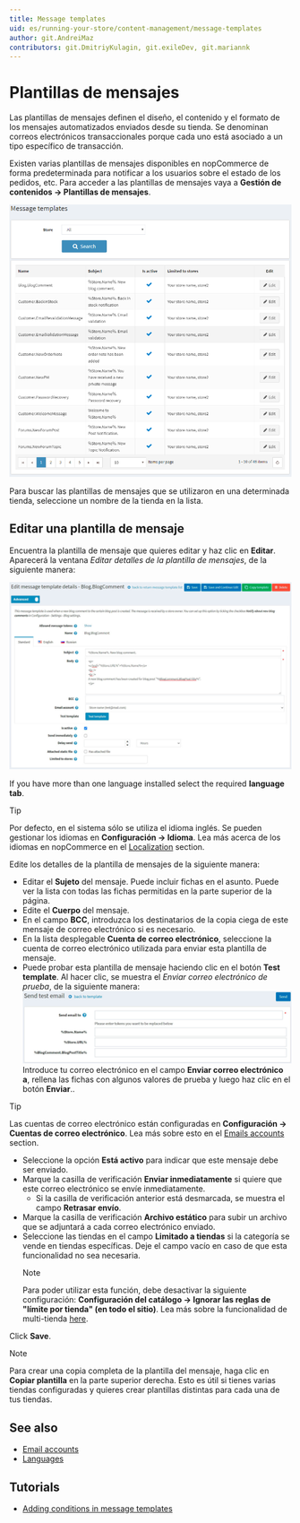 ```yaml
---
title: Message templates
uid: es/running-your-store/content-management/message-templates
author: git.AndreiMaz
contributors: git.DmitriyKulagin, git.exileDev, git.mariannk
---
```


# Plantillas de mensajes

Las plantillas de mensajes definen el diseño, el contenido y el formato de los mensajes automatizados enviados desde su tienda. Se denominan correos electrónicos transaccionales porque cada uno está asociado a un tipo específico de transacción.

Existen varias plantillas de mensajes disponibles en nopCommerce de forma predeterminada para notificar a los usuarios sobre el estado de los pedidos, etc. Para acceder a las plantillas de mensajes vaya a **Gestión de contenidos → Plantillas de mensajes**.

![MessageTemplate1](_static/message-templates/MessageTemplate1.png)

Para buscar las plantillas de mensajes que se utilizaron en una determinada tienda, seleccione un nombre de la tienda en la lista.

## Editar una plantilla de mensaje

Encuentra la plantilla de mensaje que quieres editar y haz clic en **Editar**. Aparecerá la ventana *Editar detalles de la plantilla de mensajes*, de la siguiente manera:

![Editing message templates](_static/message-templates/edit.jpg)

If you have more than one language installed select the required **language tab**.

> [!TIP]
> 
> Por defecto, en el sistema sólo se utiliza el idioma inglés. Se pueden gestionar los idiomas en **Configuración → Idioma**. Lea más acerca de los idiomas en nopCommerce en el [Localization](xref:es/getting-started/advanced-configuration/localization) section.

Edite los detalles de la plantilla de mensajes de la siguiente manera:
- Editar el **Sujeto** del mensaje. Puede incluir fichas en el asunto. Puede ver la lista con todas las fichas permitidas en la parte superior de la página.
- Edite el **Cuerpo** del mensaje.
- En el campo **BCC**, introduzca los destinatarios de la copia ciega de este mensaje de correo electrónico si es necesario.
- En la lista desplegable **Cuenta de correo electrónico**, seleccione la cuenta de correo electrónico utilizada para enviar esta plantilla de mensaje.
- Puede probar esta plantilla de mensaje haciendo clic en el botón **Test template**. Al hacer clic, se muestra el *Enviar correo electrónico de prueba*, de la siguiente manera:
	![Send test email](_static/message-templates/test-template.jpg)
	Introduce tu correo electrónico en el campo **Enviar correo electrónico a**, rellena las fichas con algunos valores de prueba y luego haz clic en el botón **Enviar**..
	
> [!TIP]
> 
> Las cuentas de correo electrónico están configuradas en **Configuración → Cuentas de correo electrónico**. Lea más sobre esto en el [Emails accounts](xref:es/getting-started/email-accounts) section.

- Seleccione la opción **Está activo** para indicar que este mensaje debe ser enviado.
- Marque la casilla de verificación **Enviar inmediatamente** si quiere que este correo electrónico se envíe inmediatamente.
	- Si la casilla de verificación anterior está desmarcada, se muestra el campo **Retrasar envío**.
- Marque la casilla de verificación **Archivo estático** para subir un archivo que se adjuntará a cada correo electrónico enviado.
- Seleccione las tiendas en el campo **Limitado a tiendas** si la categoría se vende en tiendas específicas. Deje el campo vacío en caso de que esta funcionalidad no sea necesaria.
  > [!NOTE]
  >
	> Para poder utilizar esta función, debe desactivar la siguiente configuración: **Configuración del catálogo → Ignorar las reglas de "límite por tienda" (en todo el sitio)**. Lea más sobre la funcionalidad de multi-tienda [here](xref:es/getting-started/advanced-configuration/multi-store).

Click **Save**.

> [!NOTE]
> 
> Para crear una copia completa de la plantilla del mensaje, haga clic en **Copiar plantilla** en la parte superior derecha. Esto es útil si tienes varias tiendas configuradas y quieres crear plantillas distintas para cada una de tus tiendas.

## See also

- [Email accounts](xref:es/getting-started/email-accounts)
- [Languages](xref:es/getting-started/advanced-configuration/localization)

## Tutorials

- [Adding conditions in message templates](https://www.youtube.com/watch?v=5chrb1yH1v4&feature=youtu.be)
